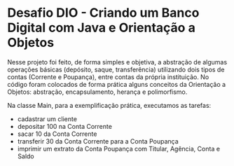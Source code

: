 # Desafio DIO - Criando um Banco Digital com Java e Orientação a Objetos

Nesse projeto foi feito, de forma simples e objetiva, a abstração de algumas operações básicas (depósito, saque, transferência) utilizando dois tipos de contas (Corrente e Poupança), entre contas da própria instituição.
No código foram colocados de forma prática alguns conceitos da Orientação a Objetos: abstração, encapsulamento, herança e polimorfismo.

Na classe Main, para a exemplificação prática, executamos as tarefas:

- cadastrar um cliente
- depositar 100 na Conta Corrente
- sacar 10 da Conta Corrente
- transferir 30 da Conta Corrente para a Conta Poupança
- imprimir um extrato da Conta Poupança com Titular, Agência, Conta e Saldo
